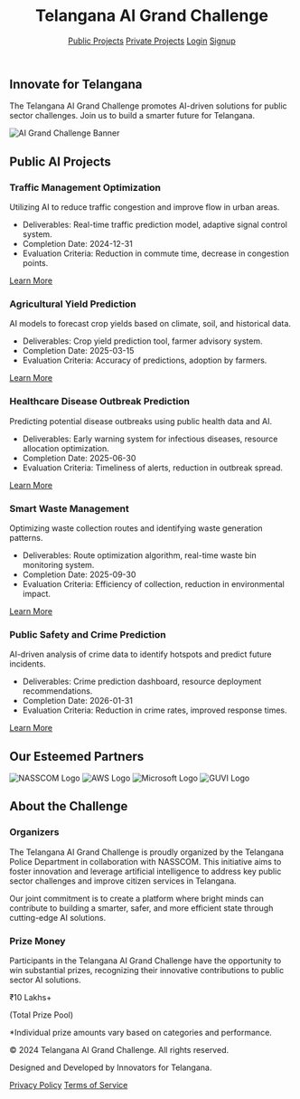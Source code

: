 <!-- Header -->
<header class="header-bg py-4 shadow-md">
    <div class="container mx-auto px-4 flex justify-between items-center">
        <h1 class="text-2xl font-bold text-green-800">Telangana AI Grand Challenge</h1>
        <nav class="space-x-4">
            <a href="#public-projects" class="btn-blue py-2 px-4 rounded-lg hover:opacity-90 transition duration-300">Public Projects</a>
            <a href="private.html" class="btn-blue py-2 px-4 rounded-lg hover:opacity-90 transition duration-300">Private Projects</a>
            <a href="login.html" class="btn-blue py-2 px-4 rounded-lg hover:opacity-90 transition duration-300">Login</a>
            <a href="login.html" class="btn-blue py-2 px-4 rounded-lg hover:opacity-90 transition duration-300">Signup</a>
        </nav>
    </div>
</header>

<!-- Hero Section -->
<section class="container mx-auto px-4 py-16 text-center animate__animated animate__fadeIn">
    <h2 class="text-5xl font-extrabold text-gray-800 mb-6">Innovate for Telangana</h2>
    <p class="text-xl text-gray-600 mb-8">
        The Telangana AI Grand Challenge promotes AI-driven solutions for public sector challenges.
        Join us to build a smarter future for Telangana.
    </p>
    <img src="https://www.ai4tg.in/img/timelines.png" alt="AI Grand Challenge Banner" class="mx-auto rounded-lg shadow-lg">
</section>

<!-- Public AI Projects Section -->
<section id="public-projects" class="container mx-auto px-4 py-16 animate__animated animate__fadeIn">
    <h2 class="text-4xl font-bold text-center text-gray-800 mb-12">Public AI Projects</h2>
    <div class="grid grid-cols-1 md:grid-cols-2 lg:grid-cols-3 gap-8">
        <!-- Project 1 -->
        <div class="bg-white rounded-lg shadow-lg p-6 animate__animated animate__fadeInUp animate__delay-1s">
            <h3 class="text-2xl font-bold text-gray-800 mb-4">Traffic Management Optimization</h3>
            <p class="text-gray-700 mb-4">Utilizing AI to reduce traffic congestion and improve flow in urban areas.</p>
            <ul class="list-disc list-inside text-gray-600 mb-4">
                <li>Deliverables: Real-time traffic prediction model, adaptive signal control system.</li>
                <li>Completion Date: 2024-12-31</li>
                <li>Evaluation Criteria: Reduction in commute time, decrease in congestion points.</li>
            </ul>
            <a href="#" class="text-blue-600 hover:underline">Learn More</a>
        </div>
        <!-- Project 2 -->
        <div class="bg-white rounded-lg shadow-lg p-6 animate__animated animate__fadeInUp animate__delay-1s">
            <h3 class="text-2xl font-bold text-gray-800 mb-4">Agricultural Yield Prediction</h3>
            <p class="text-gray-700 mb-4">AI models to forecast crop yields based on climate, soil, and historical data.</p>
            <ul class="list-disc list-inside text-gray-600 mb-4">
                <li>Deliverables: Crop yield prediction tool, farmer advisory system.</li>
                <li>Completion Date: 2025-03-15</li>
                <li>Evaluation Criteria: Accuracy of predictions, adoption by farmers.</li>
            </ul>
            <a href="#" class="text-blue-600 hover:underline">Learn More</a>
        </div>
        <!-- Project 3 -->
        <div class="bg-white rounded-lg shadow-lg p-6 animate__animated animate__fadeInUp animate__delay-1s">
            <h3 class="text-2xl font-bold text-gray-800 mb-4">Healthcare Disease Outbreak Prediction</h3>
            <p class="text-gray-700 mb-4">Predicting potential disease outbreaks using public health data and AI.</p>
            <ul class="list-disc list-inside text-gray-600 mb-4">
                <li>Deliverables: Early warning system for infectious diseases, resource allocation optimization.</li>
                <li>Completion Date: 2025-06-30</li>
                <li>Evaluation Criteria: Timeliness of alerts, reduction in outbreak spread.</li>
            </ul>
            <a href="#" class="text-blue-600 hover:underline">Learn More</a>
        </div>
        <!-- Project 4 -->
        <div class="bg-white rounded-lg shadow-lg p-6 animate__animated animate__fadeInUp animate__delay-1s">
            <h3 class="text-2xl font-bold text-gray-800 mb-4">Smart Waste Management</h3>
            <p class="text-gray-700 mb-4">Optimizing waste collection routes and identifying waste generation patterns.</p>
            <ul class="list-disc list-inside text-gray-600 mb-4">
                <li>Deliverables: Route optimization algorithm, real-time waste bin monitoring system.</li>
                <li>Completion Date: 2025-09-30</li>
                <li>Evaluation Criteria: Efficiency of collection, reduction in environmental impact.</li>
            </ul>
            <a href="#" class="text-blue-600 hover:underline">Learn More</a>
        </div>
        <!-- Project 5 -->
        <div class="bg-white rounded-lg shadow-lg p-6 animate__animated animate__fadeInUp animate__delay-1s">
            <h3 class="text-2xl font-bold text-gray-800 mb-4">Public Safety and Crime Prediction</h3>
            <p class="text-gray-700 mb-4">AI-driven analysis of crime data to identify hotspots and predict future incidents.</p>
            <ul class="list-disc list-inside text-gray-600 mb-4">
                <li>Deliverables: Crime prediction dashboard, resource deployment recommendations.</li>
                <li>Completion Date: 2026-01-31</li>
                <li>Evaluation Criteria: Reduction in crime rates, improved response times.</li>
            </ul>
            <a href="#" class="text-blue-600 hover:underline">Learn More</a>
        </div>
    </div>
</section>

<!-- Partners Section -->
<section class="container mx-auto px-4 py-16 animate__animated animate__fadeIn">
    <h2 class="text-4xl font-bold text-center text-gray-800 mb-12">Our Esteemed Partners</h2>
    <div class="flex flex-wrap justify-center items-center gap-8">
        <img src="https://th.bing.com/th/id/OIP.ckDIqQoLAH4X3H_JpHCwugHaBE?rs=1&pid=ImgDetMain" alt="NASSCOM Logo" class="h-16 w-auto">
        <img src="https://th.bing.com/th/id/OIP.jO618mn4PXWqu4B-aM1imAHaEb?rs=1&pid=ImgDetMain" alt="AWS Logo" class="h-16 w-auto">
        <img src="https://upload.wikimedia.org/wikipedia/commons/thumb/9/96/Microsoft_logo_%282012%29.svg/1200px-Microsoft_logo_%282012%29.svg.png" alt="Microsoft Logo" class="h-16 w-auto">
        <img src="https://th.bing.com/th/id/OIP.Pnfd6i-RWCcKyvzm3fI_LQHaBi?rs=1&pid=ImgDetMain" alt="GUVI Logo" class="h-16 w-auto">
    </div>
</section>

<!-- Organizers and Prize Money Section -->
<section class="container mx-auto px-4 py-16 bg-gray-50 rounded-lg shadow-md mb-8 animate__animated animate__fadeIn">
    <h2 class="text-4xl font-bold text-center text-gray-800 mb-12">About the Challenge</h2>
    <div class="grid grid-cols-1 md:grid-cols-2 gap-8">
        <div class="p-6">
            <h3 class="text-3xl font-bold text-gray-800 mb-4">Organizers</h3>
            <p class="text-lg text-gray-700 leading-relaxed">
                The Telangana AI Grand Challenge is proudly organized by the
                <span class="font-semibold text-green-700">Telangana Police Department</span>
                in collaboration with <span class="font-semibold text-blue-700">NASSCOM</span>.
                This initiative aims to foster innovation and leverage artificial intelligence
                to address key public sector challenges and improve citizen services in Telangana.
            </p>
            <p class="text-lg text-gray-700 leading-relaxed mt-4">
                Our joint commitment is to create a platform where bright minds can contribute
                to building a smarter, safer, and more efficient state through cutting-edge AI solutions.
            </p>
        </div>
        <div class="p-6">
            <h3 class="text-3xl font-bold text-gray-800 mb-4">Prize Money</h3>
            <p class="text-lg text-gray-700 leading-relaxed">
                Participants in the Telangana AI Grand Challenge have the opportunity to win substantial prizes,
                recognizing their innovative contributions to public sector AI solutions.
            </p>
            <p class="text-5xl font-extrabold text-green-600 mt-6 text-center">
                ₹10 Lakhs+
            </p>
            <p class="text-lg text-gray-700 leading-relaxed mt-4 text-center">
                (Total Prize Pool)
            </p>
            <p class="text-sm text-gray-500 mt-2 text-center">
                *Individual prize amounts vary based on categories and performance.
            </p>
        </div>
    </div>
</section>

<!-- Footer -->
<footer class="bg-gray-800 text-white py-8">
    <div class="container mx-auto px-4 text-center">
        <p>&copy; 2024 Telangana AI Grand Challenge. All rights reserved.</p>
        <p class="mt-2">Designed and Developed by Innovators for Telangana.</p>
        <div class="flex justify-center space-x-4 mt-4">
            <a href="#" class="text-gray-400 hover:text-white">Privacy Policy</a>
            <a href="#" class="text-gray-400 hover:text-white">Terms of Service</a>
        </div>
    </div>
</footer>
